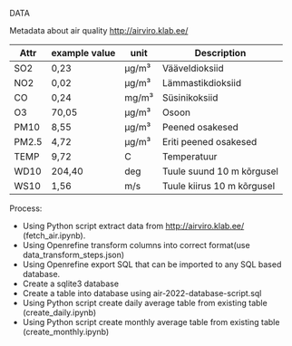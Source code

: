 DATA

Metadata about air quality
http://airviro.klab.ee/

| Attr  | example value | unit    | Description                 |
| ----- | ------------- | ------- | --------------------------- |
| SO2   | 0,23          | µg/m³ | Vääveldioksiid            |
| NO2   | 0,02          | µg/m³ | Lämmastikdioksiid          |
| CO    | 0,24          | mg/m³  | Süsinikoksiid              |
| O3    | 70,05         | µg/m³ | Osoon                       |
| PM10  | 8,55          | µg/m³ | Peened osakesed             |
| PM2.5 | 4,72          | µg/m³ | Eriti peened osakesed       |
| TEMP  | 9,72          | C       | Temperatuur                 |
| WD10  | 204,40        | deg     | Tuule suund 10 m kõrgusel  |
| WS10  | 1,56          | m/s     | Tuule kiirus 10 m kõrgusel |

Process:

* Using Python script extract data from http://airviro.klab.ee/ (fetch_air.ipynb).
* Using Openrefine transform columns into correct format(use data_transform_steps.json)
* Using Openrefine export SQL that can be imported to any SQL based database.
* Create a sqlite3 database
* Create a table into database using air-2022-database-script.sql
* Using Python script create daily average table from existing table (create_daily.ipynb)
* Using Python script create monthly average table from existing table (create_monthly.ipynb)
